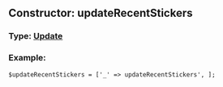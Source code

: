 ## Constructor: updateRecentStickers  



### Type: [Update](../types/Update.md)

### Example:


```
$updateRecentStickers = ['_' => updateRecentStickers', ];
```
